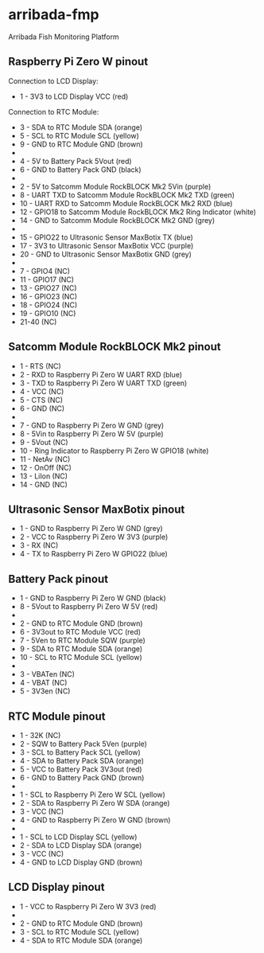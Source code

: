 # arribada-fmp
Arribada Fish Monitoring Platform


## Raspberry Pi Zero W pinout
 Connection to LCD Display:
 * 1 - 3V3 to LCD Display VCC (red)
 
 Connection to RTC Module:
 * 3 - SDA to RTC Module SDA (orange)
 * 5 - SCL to RTC Module SCL (yellow)
 * 9 - GND to RTC Module GND (brown)
 * 
 * 4 - 5V to Battery Pack 5Vout (red)
 * 6 - GND to Battery Pack GND (black)
 * 
 * 2 - 5V to Satcomm Module RockBLOCK Mk2 5Vin (purple)
 * 8 - UART TXD to Satcomm Module RockBLOCK Mk2 TXD (green)
 * 10 - UART RXD to Satcomm Module RockBLOCK Mk2 RXD (blue)
 * 12 - GPIO18 to Satcomm Module RockBLOCK Mk2 Ring Indicator (white)
 * 14 - GND to Satcomm Module RockBLOCK Mk2 GND (grey)
 * 
 * 15 - GPIO22 to Ultrasonic Sensor MaxBotix TX (blue)
 * 17 - 3V3 to Ultrasonic Sensor MaxBotix VCC (purple)
 * 20 - GND to Ultrasonic Sensor MaxBotix GND (grey)
 * 
 * 7 - GPIO4 (NC)
 * 11 - GPIO17 (NC)
 * 13 - GPIO27 (NC)
 * 16 - GPIO23 (NC)
 * 18 - GPIO24 (NC)
 * 19 - GPIO10 (NC)
 * 21-40 (NC)

## Satcomm Module RockBLOCK Mk2 pinout
 * 1 - RTS (NC)
 * 2 - RXD to Raspberry Pi Zero W UART RXD (blue)
 * 3 - TXD to Raspberry Pi Zero W UART TXD (green)
 * 4 - VCC (NC)
 * 5 - CTS (NC)
 * 6 - GND (NC)
 * 
 * 7 - GND to Raspberry Pi Zero W GND (grey)
 * 8 - 5Vin to Raspberry Pi Zero W 5V (purple)
 * 9 - 5Vout (NC)
 * 10 - Ring Indicator to Raspberry Pi Zero W GPIO18 (white)
 * 11 - NetAv (NC)
 * 12 - OnOff (NC)
 * 13 - LiIon (NC)
 * 14 - GND (NC)

## Ultrasonic Sensor MaxBotix pinout
 * 1 - GND to Raspberry Pi Zero W GND (grey)
 * 2 - VCC to Raspberry Pi Zero W 3V3 (purple)
 * 3 - RX (NC)
 * 4 - TX to Raspberry Pi Zero W GPIO22 (blue)

## Battery Pack pinout
 * 1 - GND to Raspberry Pi Zero W GND (black)
 * 8 - 5Vout to Raspberry Pi Zero W 5V (red)
 * 
 * 2 - GND to RTC Module GND (brown)
 * 6 - 3V3out to RTC Module VCC (red)
 * 7 - 5Ven to RTC Module SQW (purple)
 * 9 - SDA to RTC Module SDA (orange)
 * 10 - SCL to RTC Module SCL (yellow)
 * 
 * 3 - VBATen (NC)
 * 4 - VBAT (NC)
 * 5 - 3V3en (NC)

## RTC Module pinout
 * 1 - 32K (NC)
 * 2 - SQW to Battery Pack 5Ven (purple)
 * 3 - SCL to Battery Pack SCL (yellow)
 * 4 - SDA to Battery Pack SDA (orange)
 * 5 - VCC to Battery Pack 3V3out (red)
 * 6 - GND to Battery Pack GND (brown)
 * 
 * 1 - SCL to Raspberry Pi Zero W SCL (yellow)
 * 2 - SDA to Raspberry Pi Zero W SDA (orange)
 * 3 - VCC (NC)
 * 4 - GND to Raspberry Pi Zero W GND (brown)
 * 
 * 1 - SCL to LCD Display SCL (yellow)
 * 2 - SDA to LCD Display SDA (orange)
 * 3 - VCC (NC)
 * 4 - GND to LCD Display GND (brown)

## LCD Display pinout
 * 1 - VCC to Raspberry Pi Zero W 3V3 (red)
 * 
 * 2 - GND to RTC Module GND (brown)
 * 3 - SCL to RTC Module SCL (yellow)
 * 4 - SDA to RTC Module SDA (orange)
